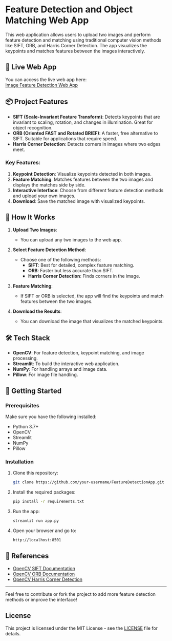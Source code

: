 # Feature Detection and Object Matching Web App

This web application allows users to upload two images and perform feature detection and matching using traditional computer vision methods like SIFT, ORB, and Harris Corner Detection. The app visualizes the keypoints and matches features between the images interactively.

## 🚀 **Live Web App**
You can access the live web app here:  
[Image Feature Detection Web App](https://featurematching.streamlit.app/)

## 📦 **Project Features**
- **SIFT (Scale-Invariant Feature Transform)**: Detects keypoints that are invariant to scaling, rotation, and changes in illumination. Great for object recognition.
- **ORB (Oriented FAST and Rotated BRIEF)**: A faster, free alternative to SIFT. Suitable for applications that require speed.
- **Harris Corner Detection**: Detects corners in images where two edges meet.

### Key Features:
1. **Keypoint Detection**: Visualize keypoints detected in both images.
2. **Feature Matching**: Matches features between the two images and displays the matches side by side.
3. **Interactive Interface**: Choose from different feature detection methods and upload your own images.
4. **Download**: Save the matched image with visualized keypoints.

## 🔧 **How It Works**

1. **Upload Two Images**:
   - You can upload any two images to the web app.
   
2. **Select Feature Detection Method**:
   - Choose one of the following methods:
     - **SIFT**: Best for detailed, complex feature matching.
     - **ORB**: Faster but less accurate than SIFT.
     - **Harris Corner Detection**: Finds corners in the image.
   
3. **Feature Matching**:
   - If SIFT or ORB is selected, the app will find the keypoints and match features between the two images.
   
4. **Download the Results**:
   - You can download the image that visualizes the matched keypoints.

## 🛠️ **Tech Stack**
- **OpenCV**: For feature detection, keypoint matching, and image processing.
- **Streamlit**: To build the interactive web application.
- **NumPy**: For handling arrays and image data.
- **Pillow**: For image file handling.

## 🚀 **Getting Started**
### Prerequisites
Make sure you have the following installed:
- Python 3.7+
- OpenCV
- Streamlit
- NumPy
- Pillow

### Installation

1. Clone this repository:
    ```bash
    git clone https://github.com/your-username/FeatureDetectionApp.git
    ```

2. Install the required packages:
    ```bash
    pip install -r requirements.txt
    ```

3. Run the app:
    ```bash
    streamlit run app.py
    ```

4. Open your browser and go to:
    ```bash
    http://localhost:8501
    ```

## 📖 **References**

- [OpenCV SIFT Documentation](https://docs.opencv.org/4.x/da/df5/tutorial_py_sift_intro.html)
- [OpenCV ORB Documentation](https://docs.opencv.org/4.x/db/d95/classcv_1_1ORB.html)
- [OpenCV Harris Corner Detection](https://docs.opencv.org/4.x/dd/d1a/group__imgproc__feature.html)

---

Feel free to contribute or fork the project to add more feature detection methods or improve the interface!

## License
This project is licensed under the MIT License - see the [LICENSE](LICENSE) file for details.
